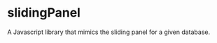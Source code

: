 slidingPanel
============

A Javascript library that mimics the sliding panel for a given database. 
